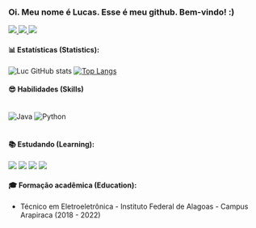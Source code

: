 <!-- Parágrafo de introdução -->
### Oi. Meu nome é Lucas. Esse é meu github. Bem-vindo! :)

<!-- Badges referentes a LinkedIn, Instagram e Gmail (contato) -->
</p>
<a href="https://mail.google.com/mail/?view=cm&source=mailto&to=[contatolucasoficial0@gmail.com]" alt="Gmail" target="_blank">
  <img src="https://img.shields.io/badge/mail.contatolucasoficial0@gmail.com-F74141?style=for-the-badge&logoColor=white&logo=gmail&link=mailto:mail.contatolucasoficial0@gmail.com"/>
</a>
<a href="https://www.linkedin.com/in/arnaldo-lucas-sd/" target="_blank">
  <img src="https://img.shields.io/badge/Arnaldo%20Lucas-0e76a8?style=for-the-badge&logo=Linkedin&link=https://www.linkedin.com/in/arnaldo-lucas-sd/"/>
</a>
<a href="https://www.instagram.com/luc.ig._/" alt="Instagram" target="_blank">
  <img src="https://img.shields.io/badge/luc.ig.__-E4405F?style=for-the-badge&logo=instagram&logoColor=white&link=https://www.instagram.com/luc.ig._/"/>
</a>

<!-- Estatísticas no github -->
#### 📊 Estatísticas (Statistics):
![Luc GitHub stats](https://github-readme-stats.vercel.app/api?username=luc-gh&show_icons=true&theme=dark)
[![Top Langs](https://github-readme-stats.vercel.app/api/top-langs/?username=luc-gh&layout=compact&show_icons=true&theme=dark)](https://github.com/luc-gh/github-readme-stats)

#### 😎 Habilidades (Skills) <!-- seção de skills -->
<div style="display: inline_block"><br/>
  <img align="center" alt="Java" src="https://img.shields.io/badge/Java-7B0005?style=for-the-badge&logo=java&logoColor=EE8E1B" />
  <img align="center" alt="Python" src="https://img.shields.io/badge/Python-3776AB?style=for-the-badge&logo=python&logoColor=yellow" />
</div><br/>

#### 📚 Estudando (Learning):
![](https://img.shields.io/badge/HTML5-E34F26?style=for-the-badge&logo=html5&logoColor=white)
![](https://img.shields.io/badge/CSS3-1572B6?style=for-the-badge&logo=css3&logoColor=white)
![](https://img.shields.io/badge/JavaScript-F7DF1E?style=for-the-badge&logo=javascript&logoColor=black)
![](	https://img.shields.io/badge/C-00599C?style=for-the-badge&logo=c&logoColor=87CEFA)

#### 🎓 Formação acadêmica (Education):
- Técnico em Eletroeletrônica - Instituto Federal de Alagoas - Campus Arapiraca (2018 - 2022)
